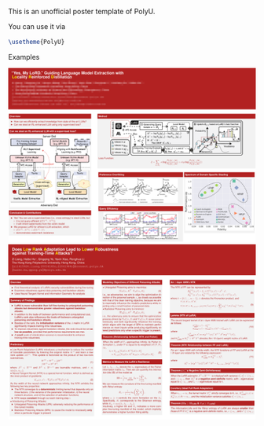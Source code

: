 
This is an unofficial poster template of PolyU.

You can use it via

```latex
\usetheme{PolyU}
```

Examples

<img src="images/screenshot_20250523_105122.png" width="1000" />

<img src="images/screenshot_20250523_105211.png" width="1000" />






